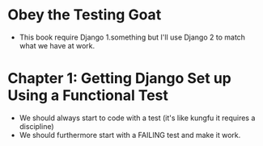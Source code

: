 # Obey the Testing Goat
- This book require Django 1.something but I'll use Django 2 to match what we have at work.

# Chapter 1: Getting Django Set up Using a Functional Test
- We should always start to code with a test (it's like kungfu it requires a discipline)
- We should furthermore start with a FAILING test and make it work.